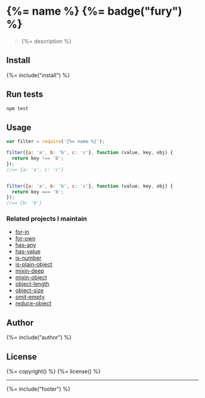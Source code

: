 # {%= name %} {%= badge("fury") %}
> {%= description %}

## Install
{%= include("install") %}

## Run tests

```bash
npm test
```

## Usage

```js
var filter = require('{%= name %}');

filter({a: 'a', b: 'b', c: 'c'}, function (value, key, obj) {
  return key !== 'b';
});
//=> {a: 'a', c: 'c'}


filter({a: 'a', b: 'b', c: 'c'}, function (value, key, obj) {
  return key === 'b';
});
//=> {b: 'b'}
```

### Related projects I maintain

  - [for-in](https://github.com/jonschlinkert/for-in)
  - [for-own](https://github.com/jonschlinkert/for-own)
  - [has-any](https://github.com/jonschlinkert/has-any)
  - [has-value](https://github.com/jonschlinkert/has-value)
  - [is-number](https://github.com/jonschlinkert/is-number)
  - [is-plain-object](https://github.com/jonschlinkert/is-plain-object)
  - [mixin-deep](https://github.com/jonschlinkert/mixin-deep)
  - [mixin-object](https://github.com/jonschlinkert/mixin-object)
  - [object-length](https://github.com/jonschlinkert/object-length)
  - [object-size](https://github.com/jonschlinkert/object-size)
  - [omit-empty](https://github.com/jonschlinkert/omit-empty)
  - [reduce-object](https://github.com/jonschlinkert/reduce-object)

## Author
{%= include("author") %}

## License
{%= copyright() %}
{%= license() %}

***

{%= include("footer") %}